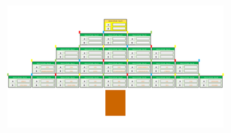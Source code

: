 ![alt text](https://github.com/liljeroth/AoC-2020/blob/main/Christmas%20Tree%20of%20Answers.png?raw=true)